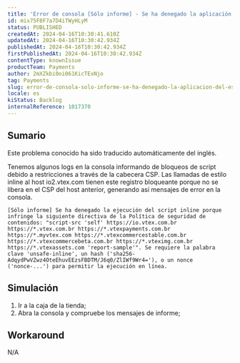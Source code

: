 ```yaml
---
title: 'Error de consola [Sólo informe] - Se ha denegado la aplicación del estilo en línea porque infringe la siguiente seguridad de contenido'
id: mix75F8F7a7D4iTWyHLyM
status: PUBLISHED
createdAt: 2024-04-16T10:30:41.610Z
updatedAt: 2024-04-16T10:30:42.934Z
publishedAt: 2024-04-16T10:30:42.934Z
firstPublishedAt: 2024-04-16T10:30:42.934Z
contentType: knownIssue
productTeam: Payments
author: 2mXZkbi0oi061KicTExNjo
tag: Payments
slug: error-de-consola-solo-informe-se-ha-denegado-la-aplicacion-del-estilo-en-linea-porque-infringe-la-siguiente-seguridad-de-contenido
locale: es
kiStatus: Backlog
internalReference: 1017370
---
```


## Sumario

<div class="alert alert-info">
  <p>Este problema conocido ha sido traducido automáticamente del inglés.</p>
</div>


Tenemos algunos logs en la consola informando de bloqueos de script debido a restricciones a través de la cabecera CSP.
Las llamadas de estilo inline al host io2.vtex.com tienen este registro bloqueante porque no se libera en el CSP del host anterior, generando así mensajes de error en la consola.


    [Sólo informe] Se ha denegado la ejecución del script inline porque infringe la siguiente directiva de la Política de seguridad de contenidos: "script-src 'self' https://io.vtex.com.br https://*.vtex.com.br https://*.vtexpayments.com.br https://*.myvtex.com https://*.vtexcommercestable.com.br https://*.vtexcommercebeta.com.br https://*.vteximg.com.br https://*.vtexassets.com 'report-sample'". Se requiere la palabra clave 'unsafe-inline', un hash ('sha256-AdqydPwVZwz4OteEhuvEEzsFBDTM/J6q0/ZlIWf9Wr4='), o un nonce ('nonce-...') para permitir la ejecución en línea.




##

## Simulación



1. Ir a la caja de la tienda;
2. Abra la consola y compruebe los mensajes de informe;



## Workaround


N/A





